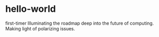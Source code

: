 # hello-world
first-timer
Illuminating the roadmap deep into the future of computing. Making light of polarizing issues.
